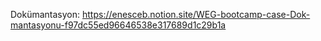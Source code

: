 Dokümantasyon:
https://enesceb.notion.site/WEG-bootcamp-case-Dok-mantasyonu-f97dc55ed96646538e317689d1c29b1a

